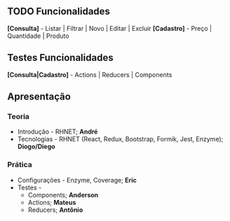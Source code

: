 ## TODO Funcionalidades
**[Consulta]** - Listar | Filtrar | Novo | Editar | Excluir
**[Cadastro]** -  Preço | Quantidade | Produto

## Testes Funcionalidades
**[Consulta|Cadastro]** - Actions | Reducers | Components



## Apresentação
### Teoria
* Introdução - RHNET; **André**
* Tecnologias - RHNET (React, Redux, Bootstrap, Formik, Jest, Enzyme); **Diogo/Diego**

### Prática
* Configurações - Enzyme, Coverage; **Eric**
* Testes - 
    * Components; **Anderson**
    * Actions; **Mateus**
    * Reducers; **Antônio**
